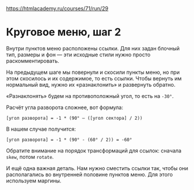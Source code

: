 https://htmlacademy.ru/courses/71/run/29
# Круговое меню, шаг 2

Внутри пунктов меню расположены ссылки. Для них задан блочный тип, размеры и фон — эти исходные стили нужно просто раскомментировать.

На предыдущем шаге мы повернули и скосили пункты меню, но при этом скосилось и их содержимое, то есть ссылки. Чтобы вернуть им нормальный вид, нужно их «разнаклонить» и развернуть обратно.

«Разнаклонять» будем на противоположный угол, то есть на `-30°`.

Расчёт угла разворота сложнее, вот формула:

```
[угол разворота] = -1 * (90° – ([угол сектора] / 2))
```

В нашем случае получится:

```
[угол разворота] = -1 * (90° - (60° / 2)) = -60°
```

Обратите внимание на порядок трансформаций для ссылок: сначала  `skew`, потом  `rotate`.

И ещё одна важная деталь. Нам нужно сместить ссылки так, чтобы они располагались во внутренней половине пунктов меню. Для этого используем маргины.